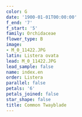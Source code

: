 ```yaml
---
color: G
date: '1900-01-01T00:00:00'
f_end: '7'
f_start: '5'
family: Orchidaceae
flower_type: B
image:
- M_0_11422.JPG
latin: Listera ovata
lead: M_0_11422.JPG
lead_sample: false
name: index.en
order: Listera
parallel: false
petals: '6'
petals_joined: false
star_shape: false
title: Common Twayblade
---
```

